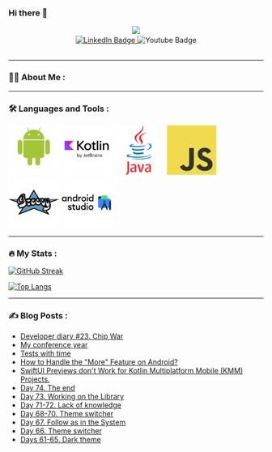 ### Hi there 👋

<div id="header" align="center">
  <img src="https://media.giphy.com/media/M9gbBd9nbDrOTu1Mqx/giphy.gif" width="100"/>
</div>

<div id="badges" align="center">
  <a href="https://www.linkedin.com/in/yauheni-slizh-5b7a7236/">
    <img src="https://img.shields.io/badge/LinkedIn-blue?style=for-the-badge&logo=linkedin&logoColor=white" alt="LinkedIn Badge"/>
  </a>
  <a>
    <img src="https://img.shields.io/github/stars/kiolk?style=social" alt="Youtube Badge"/>
   </a>
</div>

<div align="center">
  <img src="https://komarev.com/ghpvc/?username=kiolk&style=flat-square&color=blue" alt=""/>
</div>

---

### :woman_technologist: About Me :

---

### :hammer_and_wrench: Languages and Tools :
<div>
  <img src="https://raw.githubusercontent.com/devicons/devicon/master/icons/android/android-original-wordmark.svg" title="Android" alt="Android" height="100" width="100"/>
  <img src="https://github.com/devicons/devicon/blob/master/icons/kotlin/kotlin-original-wordmark.svg" title="Kotlin" alt="Kotli" height="100" width="100"/>
  <img src="https://github.com/devicons/devicon/blob/master/icons/java/java-original-wordmark.svg" title="Java" alt="Java" height="100" width="100"/>
  <img src="https://github.com/devicons/devicon/blob/master/icons/javascript/javascript-original.svg" title="Js" alt="Js" height="100" width="100"/>
  <img src="https://github.com/devicons/devicon/blob/master/icons/groovy/groovy-original.svg" title="Groovy" alt="Groovy" height="100" width="100"/>
  <img src="https://github.com/devicons/devicon/blob/master/icons/androidstudio/androidstudio-original-wordmark.svg" title="AndroidStudio" alt="AndroidStudiohttps://github.com/devicons/devicon/blob/master/icons/androidstudio/androidstudio-original-wordmark.svg" height="100" width="100"/>
</div>

<!--
**Kiolk/Kiolk** is a ✨ _special_ ✨ repository because its `README.md` (this file) appears on your GitHub profile.

Here are some ideas to get you started:

- 🔭 I’m currently working on ...
- 🌱 I’m currently learning ...
- 👯 I’m looking to collaborate on ...
- 🤔 I’m looking for help with ...
- 💬 Ask me about ...
- 📫 How to reach me: ...
- 😄 Pronouns: ...
- ⚡ Fun fact: ...
-->
---

### :fire: My Stats :
[![GitHub Streak](http://github-readme-streak-stats.herokuapp.com?user=Kiolk&theme=dark&background=000000)](https://git.io/streak-stats)

[![Top Langs](https://github-readme-stats.vercel.app/api/top-langs/?username=Kiolk)](https://github.com/anuraghazra/github-readme-stats)

---

### :writing_hand: Blog Posts :
<!-- BLOG-POST-LIST:START -->
- [Developer diary #23. Chip War](https://dev.to/kiolk/developer-diary-23-chip-war-49lk)
- [My conference year](https://dev.to/kiolk/my-conference-year-onk)
- [Tests with time](https://dev.to/kiolk/tests-with-time-41np)
- [How to Handle the &quot;More&quot; Feature on Android?](https://dev.to/kiolk/how-to-handle-the-more-feature-on-android-2o6k)
- [SwiftUI Previews don&#39;t Work for Kotlin Multiplatform Mobile &lpar;KMM&rpar; Projects.](https://dev.to/kiolk/swiftui-previews-dont-work-for-kotlin-multiplatform-mobile-kmm-projects-3o1)
- [Day 74. The end](https://dev.to/kiolk/day-74-the-end-2ge1)
- [Day 73. Working on the Library](https://dev.to/kiolk/day-73-working-on-the-library-3jea)
- [Day 71-72. Lack of knowledge](https://dev.to/kiolk/day-71-72-lack-of-knowledge-22f)
- [Day 68-70. Theme switcher](https://dev.to/kiolk/day-68-70-theme-switcher-265k)
- [Day 67. Follow as in the System](https://dev.to/kiolk/day-67-follow-as-in-the-system-35il)
- [Day 66. Theme switcher](https://dev.to/kiolk/day-66-theme-switcher-4088)
- [Days 61-65. Dark theme](https://dev.to/kiolk/days-61-65-dark-5e01)
<!-- BLOG-POST-LIST:END -->

